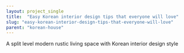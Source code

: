 ```yaml
---
layout: project_single
title:  "Easy Korean interior design tips that everyone will love"
slug: "easy-korean-interior-design-tips-that-everyone-will-love"
parent: "korean-house"
---
```

A split level modern rustic living space with Korean interior design style